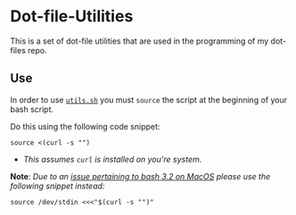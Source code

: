 # Dot-file-Utilities

This is a set of dot-file utilities that are used in the programming of my dot-files repo.

## Use

In order to use [`utils.sh`](utils.sh) you must `source` the script at the beginning of your bash script.

Do this using the following code snippet:

`source <(curl -s "")`

-   _This assumes `curl` is installed on you're system._

**Note**: _Due to an [issue pertaining to bash 3.2 on MacOS](https://stackoverflow.com/a/32596626/5290011) please use the following snippet instead:_

`source /dev/stdin <<<"$(curl -s "")"`
